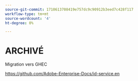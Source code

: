 ```yaml
---
source-git-commit: 1710613708419e757dc9c90912b3eed7c428f117
workflow-type: tm+mt
source-wordcount: '4'
ht-degree: 0%

---
```

# ARCHIVÉ

Migration vers GHEC

<https://github.com/Adobe-Enterprise-Docs/id-service.en>
